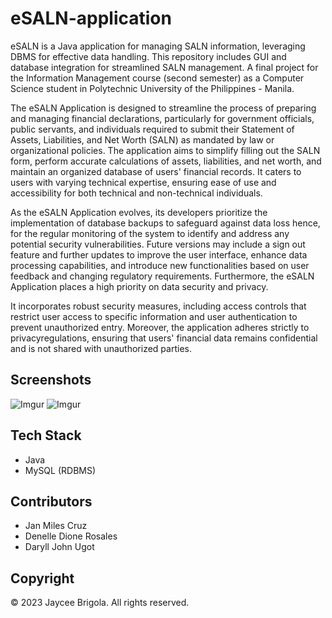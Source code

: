 # eSALN-application

eSALN is a Java application for managing SALN information, leveraging DBMS for effective data handling. This repository includes GUI and database integration for streamlined SALN management. A final project for the Information Management course (second semester) as a Computer Science student in Polytechnic University of the Philippines - Manila.

The eSALN Application is designed to streamline the process of preparing and managing financial declarations, particularly for government officials, public servants, and individuals required to submit their Statement of Assets, Liabilities, and Net Worth (SALN) as mandated by law or organizational policies. The application aims to simplify filling out the SALN form, perform accurate calculations of assets, liabilities, and net worth, and maintain an organized database of users' financial records. It caters to users with varying technical expertise, ensuring ease of use and accessibility for both technical and non-technical individuals.

As the eSALN Application evolves, its developers prioritize the implementation of database backups to safeguard against data loss hence, for the regular monitoring of the system to identify and address any potential security vulnerabilities. Future versions may include a sign out feature and further updates to improve the user interface, enhance data processing capabilities, and introduce new functionalities based on user feedback and changing regulatory requirements. Furthermore, the eSALN Application places a high priority on data security and privacy. 

It incorporates robust security measures, including access controls that restrict user access to specific information and user authentication
to prevent unauthorized entry. Moreover, the application adheres strictly to privacyregulations, ensuring that users' financial data remains confidential and is not shared with unauthorized parties.

## Screenshots

![Imgur](https://i.imgur.com/pDXjNPU.png)
![Imgur](https://i.imgur.com/R2a2Ua4.png)

## Tech Stack

- Java
- MySQL (RDBMS)

## Contributors

- Jan Miles Cruz
- Denelle Dione Rosales
- Daryll John Ugot

## Copyright

© 2023 Jaycee Brigola. All rights reserved.

